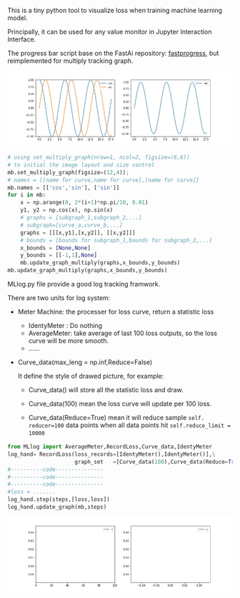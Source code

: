 This is a tiny python tool to visualize loss when training machine learning model.

Principally, it can be used for any value monitor in Jupyter Interaction Interface.

The progress bar script base on the FastAi repository: [fastprogress](https://github.com/fastai/fastprogress), but reimplemented for multiply tracking graph.

![mul_fast](/images/mul_fast.gif)

```python
# using set_multiply_graph(nrow=1, ncol=2, figsize=(6,6)) 
# to initial the image layout and size control 
mb.set_multiply_graph(figsize=(12,4));
# names = [[name for curve,name for curve],[name for curve]]
mb.names = [['cos','sin'], ['sin']]
for i in mb:
    x = np.arange(0, 2*(i+1)*np.pi/10, 0.01)
    y1, y2 = np.cos(x), np.sin(x)
    # graphs = [subgraph_1,subgraph_2,...]
    # subgraph=[curve_a,curve_b,...]
    graphs = [[[x,y1],[x,y2]], [[x,y2]]]
    # bounds = [bounds for subgraph_1,bounds for subgraph_2,...]
    x_bounds = [None,None]
    y_bounds = [[-1,1],None]
    mb.update_graph_multiply(graphs,x_bounds,y_bounds)
mb.update_graph_multiply(graphs,x_bounds,y_bounds)
```

MLlog.py file provide a good log tracking framwork.

There are two units for log system:

- Meter Machine: the processer for loss curve, return a statistic loss

  - IdentyMeter   : Do nothing
  - AverageMeter: take average of last 100 loss outputs, so the loss curve will be more smooth.
  - ......

- Curve_data(max_leng = np.inf,Reduce=False)

  It define the style of drawed picture, for example:

  - Curve_data() will store all the statistic loss and draw.

  - Curve_data(100) mean the loss curve will update per 100 loss.
  - Curve_data(Reduce=True) mean it will reduce sample `self. reducer=100` data points when all data points hit  `self.reduce_limit = 10000`

```python
from MLlog import AverageMeter,RecordLoss,Curve_data,IdentyMeter
log_hand= RecordLoss(loss_records=[IdentyMeter(),IdentyMeter()],\
                     graph_set   =[Curve_data(100),Curve_data(Reduce=True)])
#----------code---------------
#----------code---------------
#----------code---------------
#loss = .......
log_hand.step(steps,[loss,loss])
log_hand.update_graph(mb,steps)
```

![MLlog](/images/MLlog.gif)
